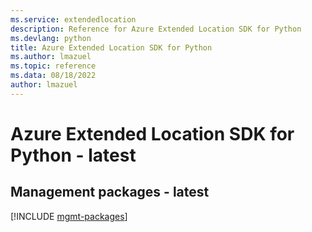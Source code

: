 ```yaml
---
ms.service: extendedlocation
description: Reference for Azure Extended Location SDK for Python
ms.devlang: python
title: Azure Extended Location SDK for Python
ms.author: lmazuel
ms.topic: reference
ms.data: 08/18/2022
author: lmazuel
---
```

# Azure Extended Location SDK for Python - latest

## Management packages - latest
[!INCLUDE [mgmt-packages](extended-location-mgmt-index.md)]